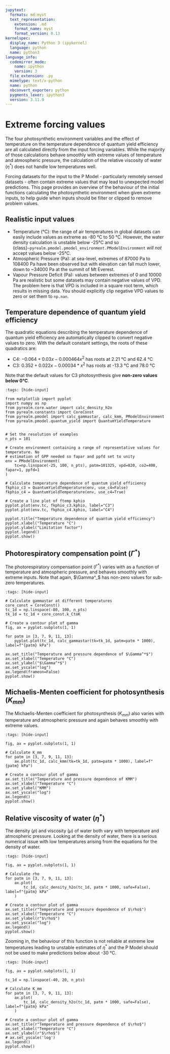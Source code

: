```yaml
---
jupytext:
  formats: md:myst
  text_representation:
    extension: .md
    format_name: myst
    format_version: 0.13
kernelspec:
  display_name: Python 3 (ipykernel)
  language: python
  name: python3
language_info:
  codemirror_mode:
    name: ipython
    version: 3
  file_extension: .py
  mimetype: text/x-python
  name: python
  nbconvert_exporter: python
  pygments_lexer: ipython3
  version: 3.11.9
---
```


# Extreme forcing values

The four photosynthetic environment variables and the effect of temperature on the
temperature dependence of quantum yield efficiency are all calculated directly from the
input forcing variables. While the majority of those calculations behave smoothly with
extreme values of temperature and atmospheric pressure, the calculation of the relative
viscosity of water ($\eta^{\ast}$) does not handle low temperatures well.

Forcing datasets for the input to the P Model - particularly remotely sensed datasets -
often contain extreme values that may lead to unexpected model predictions. This page
provides an overview of the behaviour of the initial functions calculating the
photosynthetic environment when given extreme inputs, to help guide when inputs should
be filter or clipped to remove problem values.

## Realistic input values

- Temperature (°C): the range of air temperatures in global datasets can easily include
  values as extreme as -80 °C to 50 °C. However, the water density calculation is
  unstable below -25°C and so
  {class}`~pyrealm.pmodel.pmodel_environment.PModelEnvironment` _will
  not_ accept values below -25°C.
- Atmospheric Pressure (Pa): at sea-level, extremes of 87000 Pa to 108400 Pa have been
  observed but with elevation can fall much lower, down to ~34000 Pa at the summit of Mt
  Everest.
- Vapour Pressure Deficit (Pa): values between extremes of 0 and 10000 Pa are realistic
  but some datasets may contain negative values of VPD. The problem here is that VPD is
  included in a square root term, which results in missing data. You should explicitly
  clip negative VPD values to zero or set them to `np.nan`.

## Temperature dependence of quantum yield efficiency

The quadratic equations describing the temperature dependence of quantum yield efficiency
are automatically clipped to convert negative values to zero. With the default constant
settings, the roots of these quadratics are:

- C4: $-0.064 + 0.03  x - 0.000464 x^2$ has roots at 2.21 °C and 62.4 °C
- C3: $0.352 + 0.022  x - 0.00034* x^2$ has roots at -13.3 °C and 78.0 °C

Note that the default values for C3 photosynthesis give **non-zero values below 0°C**.

```{code-cell} ipython3
:tags: [hide-input]

from matplotlib import pyplot
import numpy as np
from pyrealm.core.water import calc_density_h2o
from pyrealm.constants import CoreConst
from pyrealm.pmodel import calc_gammastar, calc_kmm, PModelEnvironment
from pyrealm.pmodel.quantum_yield import QuantumYieldTemperature


# Set the resolution of examples
n_pts = 101

# Create environment containing a range of representative values for temperature. No
# estimation of GPP needed so fapar and ppfd set to unity
env = PModelEnvironment(
    tc=np.linspace(-25, 100, n_pts), patm=101325, vpd=820, co2=400, fapar=1, ppfd=1
)

# Calculate temperature dependence of quantum yield efficiency
fkphio_c3 = QuantumYieldTemperature(env, use_c4=False)
fkphio_c4 = QuantumYieldTemperature(env, use_c4=True)

# Create a line plot of ftemp kphio
pyplot.plot(env.tc, fkphio_c3.kphio, label="C3")
pyplot.plot(env.tc, fkphio_c4.kphio, label="C4")

pyplot.title("Temperature dependence of quantum yield efficiency")
pyplot.xlabel("Temperature °C")
pyplot.ylabel("Limitation factor")
pyplot.legend()
pyplot.show()
```

## Photorespiratory compensation point ($\Gamma^*$)

<!-- markdownlint-disable-next-line MD049 -->
The photorespiratory compensation point ($\Gamma^*$) varies with as a function of
temperature and atmospheric pressure, and behaves smoothly with extreme inputs. Note
that again, $\Gamma^_$ has non-zero values for sub-zero temperatures.

```{code-cell} ipython3
:tags: [hide-input]

# Calculate gammastar at different temperatures
core_const = CoreConst()
tc_1d = np.linspace(-80, 100, n_pts)
tk_1d = tc_1d + core_const.k_CtoK

# Create a contour plot of gamma
fig, ax = pyplot.subplots(1, 1)

for patm in [3, 7, 9, 11, 13]:
    pyplot.plot(tc_1d, calc_gammastar(tk=tk_1d, patm=patm * 1000), label=f"{patm} kPa")

ax.set_title("Temperature and pressure dependence of $\Gamma^*$")
ax.set_xlabel("Temperature °C")
ax.set_ylabel("$\Gamma^*$")
ax.set_yscale("log")
ax.legend(frameon=False)
pyplot.show()
```

## Michaelis-Menten coefficient for photosynthesis ($K_{mm}$)

The Michaelis-Menten coefficient for photosynthesis ($K_{mm}$)  also varies with
temperature and atmospheric pressure and again behaves smoothly with extreme values.

```{code-cell} ipython3
:tags: [hide-input]

fig, ax = pyplot.subplots(1, 1)

# Calculate K_mm
for patm in [3, 7, 9, 11, 13]:
    ax.plot(tc_1d, calc_kmm(tk=tk_1d, patm=patm * 1000), label=f"{patm} kPa")

# Create a contour plot of gamma
ax.set_title("Temperature and pressure dependence of KMM")
ax.set_xlabel("Temperature °C")
ax.set_ylabel("KMM")
ax.set_yscale("log")
ax.legend()
pyplot.show()
```

## Relative viscosity of water ($\eta^*$)

The density ($\rho$) and viscosity ($\mu$) of water both vary with temperature and
atmospheric pressure. Looking at the density of water, there is a serious numerical
issue with low temperatures arising from the equations for the density of water.

```{code-cell} ipython3
:tags: [hide-input]

fig, ax = pyplot.subplots(1, 1)

# Calculate rho
for patm in [3, 7, 9, 11, 13]:
    ax.plot(
        tc_1d, calc_density_h2o(tc_1d, patm * 1000, safe=False), label=f"{patm} kPa"
    )

# Create a contour plot of gamma
ax.set_title(r"Temperature and pressure dependence of $\rho$")
ax.set_xlabel("Temperature °C")
ax.set_ylabel(r"$\rho$")
ax.set_yscale("log")
ax.legend()
pyplot.show()
```

Zooming in, the behaviour of this function is not reliable at extreme low temperatures
leading to unstable estimates of $\eta^*$ and the P Model should not be used to make
predictions below about -30 °C.

```{code-cell} ipython3
:tags: [hide-input]

fig, ax = pyplot.subplots(1, 1)

tc_1d = np.linspace(-40, 20, n_pts)

# Calculate K_mm
for patm in [3, 7, 9, 11, 13]:
    ax.plot(
        tc_1d, calc_density_h2o(tc_1d, patm * 1000, safe=False), label=f"{patm} kPa"
    )

# Create a contour plot of gamma
ax.set_title(r"Temperature and pressure dependence of $\rho$")
ax.set_xlabel("Temperature °C")
ax.set_ylabel(r"$\rho$")
# ax.set_yscale('log')
ax.legend()
pyplot.show()
```
